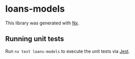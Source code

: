 # loans-models

This library was generated with [Nx](https://nx.dev).

## Running unit tests

Run `nx test loans-models` to execute the unit tests via [Jest](https://jestjs.io).
